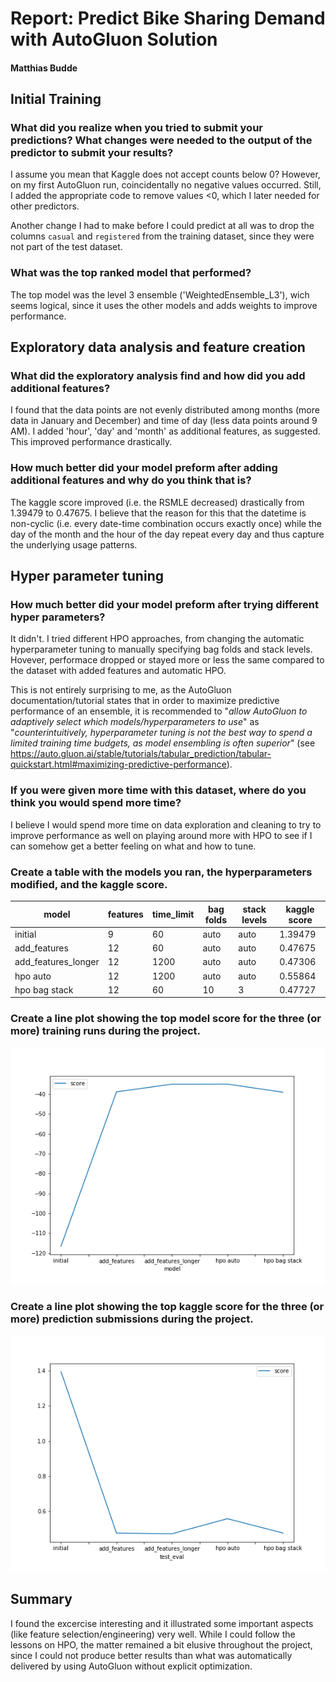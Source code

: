 # Report: Predict Bike Sharing Demand with AutoGluon Solution
#### Matthias Budde

## Initial Training
### What did you realize when you tried to submit your predictions? What changes were needed to the output of the predictor to submit your results?
I assume you mean that Kaggle does not accept counts below 0? However, on my first AutoGluon run, coincidentally no negative values occurred. Still, I added the appropriate code to remove values <0, which I later needed for other predictors.

Another change I had to make before I could predict at all was to drop the columns `casual` and `registered` from the training dataset, since they were not part of the test dataset.

### What was the top ranked model that performed?
The top model was the level 3 ensemble ('WeightedEnsemble_L3'), wich seems logical, since it uses the other models and adds weights to improve performance.

## Exploratory data analysis and feature creation
### What did the exploratory analysis find and how did you add additional features?
I found that the data points are not evenly distributed among months (more data in January and December) and time of day (less data points around 9 AM). I added 'hour', 'day' and 'month' as additional features, as suggested. This improved performance drastically.

### How much better did your model preform after adding additional features and why do you think that is?
The kaggle score improved (i.e. the RSMLE decreased) drastically from 1.39479 to 0.47675. I believe that the reason for this that the datetime is non-cyclic (i.e. every date-time combination occurs exactly once) while the day of the month and the hour of the day repeat every day and thus capture the underlying usage patterns. 

## Hyper parameter tuning
### How much better did your model preform after trying different hyper parameters?
It didn't. I tried different HPO approaches, from changing the automatic hyperparameter tuning to manually specifying bag folds and stack levels. Hovever, performace dropped or stayed more or less the same compared to the dataset with added features and automatic HPO. 

This is not entirely surprising to me, as the AutoGluon documentation/tutorial states that in order to maximize predictive performance of an ensemble, it is recommended to "_allow AutoGluon to adaptively select which models/hyperparameters to use_" as "_counterintuitively, hyperparameter tuning is not the best way to spend a limited training time budgets, as model ensembling is often superior_" (see https://auto.gluon.ai/stable/tutorials/tabular_prediction/tabular-quickstart.html#maximizing-predictive-performance).

### If you were given more time with this dataset, where do you think you would spend more time?
I believe I would spend more time on data exploration and cleaning to try to improve performance as well on playing around more with HPO to see if I can somehow get a better feeling on what and how to tune.

### Create a table with the models you ran, the hyperparameters modified, and the kaggle score.
|model               |features |time_limit |bag folds |stack levels |kaggle score|
|--------------------|---------|-----------|----------|-------------|------------|
|initial             |9        |60         |auto      |auto         |1.39479     |
|add_features        |12       |60         |auto      |auto         |0.47675     |
|add_features_longer |12       |1200       |auto      |auto         |0.47306     |
|hpo auto            |12       |1200       |auto      |auto         |0.55864     |
|hpo bag stack       |12       |60         |10        |3            |0.47727     |

### Create a line plot showing the top model score for the three (or more) training runs during the project.

![model_train_score.png](img/model_train_score.png)

### Create a line plot showing the top kaggle score for the three (or more) prediction submissions during the project.

![model_test_score.png](img/model_test_score.png)

## Summary
I found the excercise interesting and it illustrated some important aspects (like feature selection/engineering) very well. While I could follow the lessons on HPO, the matter remained a bit elusive throughout the project, since I could not produce better results than what was automatically delivered by using AutoGluon without explicit optimization. 
